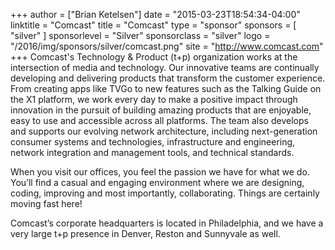 +++
author = ["Brian Ketelsen"]
date = "2015-03-23T18:54:34-04:00"
linktitle = "Comcast"
title = "Comcast"
type = "sponsor"
sponsors = [ "silver" ] 
sponsorlevel = "Silver"
sponsorclass = "silver"
logo = "/2016/img/sponsors/silver/comcast.png"
site = "http://www.comcast.com"
+++
Comcast's Technology & Product (t+p) organization works at the intersection of media and technology. Our innovative teams are continually developing and delivering products that transform the customer experience. From creating apps like TVGo to new features such as the Talking Guide on the X1 platform, we work every day to make a positive impact through innovation in the pursuit of building amazing products that are enjoyable, easy to use and accessible across all platforms. The team also develops and supports our evolving network architecture, including next-generation consumer systems and technologies, infrastructure and engineering, network integration and management tools, and technical standards.
 
When you visit our offices, you feel the passion we have for what we do.  You’ll find a casual and engaging environment where we are designing, coding, improving and most importantly, collaborating. Things are certainly moving fast here!
 
Comcast’s corporate headquarters is located in Philadelphia, and we have a very large t+p presence in Denver, Reston and Sunnyvale as well.
 
